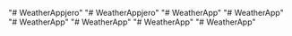 "# WeatherAppjero" 
"# WeatherAppjero" 
"# WeatherApp" 
"# WeatherApp" 
"# WeatherApp" 
"# WeatherApp" 
"# WeatherApp" 
"# WeatherApp" 
